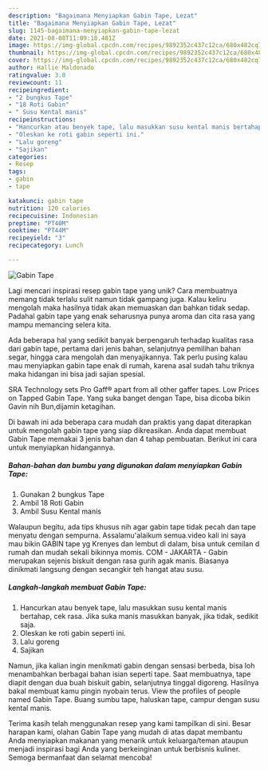 ```yaml
---
description: "Bagaimana Menyiapkan Gabin Tape, Lezat"
title: "Bagaimana Menyiapkan Gabin Tape, Lezat"
slug: 1145-bagaimana-menyiapkan-gabin-tape-lezat
date: 2021-08-08T11:09:18.481Z
image: https://img-global.cpcdn.com/recipes/9892352c437c12ca/680x482cq70/gabin-tape-foto-resep-utama.jpg
thumbnail: https://img-global.cpcdn.com/recipes/9892352c437c12ca/680x482cq70/gabin-tape-foto-resep-utama.jpg
cover: https://img-global.cpcdn.com/recipes/9892352c437c12ca/680x482cq70/gabin-tape-foto-resep-utama.jpg
author: Hallie Maldonado
ratingvalue: 3.8
reviewcount: 11
recipeingredient:
- "2 bungkus Tape"
- "18 Roti Gabin"
- " Susu Kental manis"
recipeinstructions:
- "Hancurkan atau benyek tape, lalu masukkan susu kental manis bertahap, cek rasa. Jika suka manis masukkan banyak, jika tidak, sedikit saja."
- "Oleskan ke roti gabin seperti ini."
- "Lalu goreng"
- "Sajikan"
categories:
- Resep
tags:
- gabin
- tape

katakunci: gabin tape 
nutrition: 120 calories
recipecuisine: Indonesian
preptime: "PT40M"
cooktime: "PT44M"
recipeyield: "3"
recipecategory: Lunch

---
```



![Gabin Tape](https://img-global.cpcdn.com/recipes/9892352c437c12ca/680x482cq70/gabin-tape-foto-resep-utama.jpg)

Lagi mencari inspirasi resep gabin tape yang unik? Cara membuatnya memang tidak terlalu sulit namun tidak gampang juga. Kalau keliru mengolah maka hasilnya tidak akan memuaskan dan bahkan tidak sedap. Padahal gabin tape yang enak seharusnya punya aroma dan cita rasa yang mampu memancing selera kita.

Ada beberapa hal yang sedikit banyak berpengaruh terhadap kualitas rasa dari gabin tape, pertama dari jenis bahan, selanjutnya pemilihan bahan segar, hingga cara mengolah dan menyajikannya. Tak perlu pusing kalau mau menyiapkan gabin tape enak di rumah, karena asal sudah tahu triknya maka hidangan ini bisa jadi sajian spesial.

SRA Technology sets Pro Gaff® apart from all other gaffer tapes. Low Prices on Tapped Gabin Tape. Yang suka banget dengan Tape, bisa dicoba bikin Gavin nih Bun,dijamin ketagihan.


Di bawah ini ada beberapa cara mudah dan praktis yang dapat diterapkan untuk mengolah gabin tape yang siap dikreasikan. Anda dapat membuat Gabin Tape memakai 3 jenis bahan dan 4 tahap pembuatan. Berikut ini cara untuk menyiapkan hidangannya.

<!--inarticleads1-->

##### Bahan-bahan dan bumbu yang digunakan dalam menyiapkan Gabin Tape:

1. Gunakan 2 bungkus Tape
1. Ambil 18 Roti Gabin
1. Ambil  Susu Kental manis


Walaupun begitu, ada tips khusus nih agar gabin tape tidak pecah dan tape menyatu dengan sempurna. Assalamu&#39;alaikum semua.video kali ini saya mau bikin GABIN tape yg Krenyes dan lembut di dalam, bisa untuk cemilan d rumah dan mudah sekali bikinnya momis. COM - JAKARTA - Gabin merupakan sejenis biskuit dengan rasa gurih agak manis. Biasanya dinikmati langsung dengan secangkir teh hangat atau susu. 

<!--inarticleads2-->

##### Langkah-langkah membuat Gabin Tape:

1. Hancurkan atau benyek tape, lalu masukkan susu kental manis bertahap, cek rasa. Jika suka manis masukkan banyak, jika tidak, sedikit saja.
1. Oleskan ke roti gabin seperti ini.
1. Lalu goreng
1. Sajikan


Namun, jika kalian ingin menikmati gabin dengan sensasi berbeda, bisa loh menambahkan berbagai bahan isian seperti tape. Saat membuatnya, tape diapit dengan dua buah biskuit gabin, selanjutnya tinggal digoreng. Hasilnya bakal membuat kamu pingin nyobain terus. View the profiles of people named Gabin Tape. Buang sumbu tape, haluskan tape, campur dengan susu kental manis. 

Terima kasih telah menggunakan resep yang kami tampilkan di sini. Besar harapan kami, olahan Gabin Tape yang mudah di atas dapat membantu Anda menyiapkan makanan yang menarik untuk keluarga/teman ataupun menjadi inspirasi bagi Anda yang berkeinginan untuk berbisnis kuliner. Semoga bermanfaat dan selamat mencoba!
